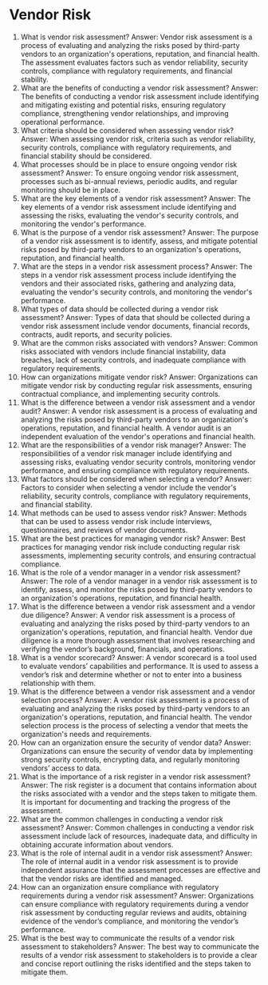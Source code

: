 # Vendor Risk

1. What is vendor risk assessment? Answer: Vendor risk assessment is a process of evaluating and analyzing the risks posed by third-party vendors to an organization's operations, reputation, and financial health. The assessment evaluates factors such as vendor reliability, security controls, compliance with regulatory requirements, and financial stability.
2. What are the benefits of conducting a vendor risk assessment? Answer: The benefits of conducting a vendor risk assessment include identifying and mitigating existing and potential risks, ensuring regulatory compliance, strengthening vendor relationships, and improving operational performance.
3. What criteria should be considered when assessing vendor risk? Answer: When assessing vendor risk, criteria such as vendor reliability, security controls, compliance with regulatory requirements, and financial stability should be considered.
4. What processes should be in place to ensure ongoing vendor risk assessment? Answer: To ensure ongoing vendor risk assessment, processes such as bi-annual reviews, periodic audits, and regular monitoring should be in place.
5. What are the key elements of a vendor risk assessment? Answer: The key elements of a vendor risk assessment include identifying and assessing the risks, evaluating the vendor's security controls, and monitoring the vendor's performance.
6. What is the purpose of a vendor risk assessment? Answer: The purpose of a vendor risk assessment is to identify, assess, and mitigate potential risks posed by third-party vendors to an organization's operations, reputation, and financial health.
7. What are the steps in a vendor risk assessment process? Answer: The steps in a vendor risk assessment process include identifying the vendors and their associated risks, gathering and analyzing data, evaluating the vendor's security controls, and monitoring the vendor's performance.
8. What types of data should be collected during a vendor risk assessment? Answer: Types of data that should be collected during a vendor risk assessment include vendor documents, financial records, contracts, audit reports, and security policies.
9. What are the common risks associated with vendors? Answer: Common risks associated with vendors include financial instability, data breaches, lack of security controls, and inadequate compliance with regulatory requirements.
10. How can organizations mitigate vendor risk? Answer: Organizations can mitigate vendor risk by conducting regular risk assessments, ensuring contractual compliance, and implementing security controls.
11. What is the difference between a vendor risk assessment and a vendor audit? Answer: A vendor risk assessment is a process of evaluating and analyzing the risks posed by third-party vendors to an organization's operations, reputation, and financial health. A vendor audit is an independent evaluation of the vendor's operations and financial health.
12. What are the responsibilities of a vendor risk manager? Answer: The responsibilities of a vendor risk manager include identifying and assessing risks, evaluating vendor security controls, monitoring vendor performance, and ensuring compliance with regulatory requirements.
13. What factors should be considered when selecting a vendor? Answer: Factors to consider when selecting a vendor include the vendor's reliability, security controls, compliance with regulatory requirements, and financial stability.
14. What methods can be used to assess vendor risk? Answer: Methods that can be used to assess vendor risk include interviews, questionnaires, and reviews of vendor documents.
15. What are the best practices for managing vendor risk? Answer: Best practices for managing vendor risk include conducting regular risk assessments, implementing security controls, and ensuring contractual compliance.
16. What is the role of a vendor manager in a vendor risk assessment? Answer: The role of a vendor manager in a vendor risk assessment is to identify, assess, and monitor the risks posed by third-party vendors to an organization's operations, reputation, and financial health.
17. What is the difference between a vendor risk assessment and a vendor due diligence? Answer: A vendor risk assessment is a process of evaluating and analyzing the risks posed by third-party vendors to an organization's operations, reputation, and financial health. Vendor due diligence is a more thorough assessment that involves researching and verifying the vendor’s background, financials, and operations.
18. What is a vendor scorecard? Answer: A vendor scorecard is a tool used to evaluate vendors’ capabilities and performance. It is used to assess a vendor’s risk and determine whether or not to enter into a business relationship with them.
19. What is the difference between a vendor risk assessment and a vendor selection process? Answer: A vendor risk assessment is a process of evaluating and analyzing the risks posed by third-party vendors to an organization's operations, reputation, and financial health. The vendor selection process is the process of selecting a vendor that meets the organization's needs and requirements.
20. How can an organization ensure the security of vendor data? Answer: Organizations can ensure the security of vendor data by implementing strong security controls, encrypting data, and regularly monitoring vendors’ access to data.
21. What is the importance of a risk register in a vendor risk assessment? Answer: The risk register is a document that contains information about the risks associated with a vendor and the steps taken to mitigate them. It is important for documenting and tracking the progress of the assessment.
22. What are the common challenges in conducting a vendor risk assessment? Answer: Common challenges in conducting a vendor risk assessment include lack of resources, inadequate data, and difficulty in obtaining accurate information about vendors.
23. What is the role of internal audit in a vendor risk assessment? Answer: The role of internal audit in a vendor risk assessment is to provide independent assurance that the assessment processes are effective and that the vendor risks are identified and managed.
24. How can an organization ensure compliance with regulatory requirements during a vendor risk assessment? Answer: Organizations can ensure compliance with regulatory requirements during a vendor risk assessment by conducting regular reviews and audits, obtaining evidence of the vendor’s compliance, and monitoring the vendor’s performance.
25. What is the best way to communicate the results of a vendor risk assessment to stakeholders? Answer: The best way to communicate the results of a vendor risk assessment to stakeholders is to provide a clear and concise report outlining the risks identified and the steps taken to mitigate them.
